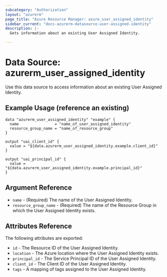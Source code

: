 ```yaml
---
subcategory: "Authorization"
layout: "azurerm"
page_title: "Azure Resource Manager: azure_user_assigned_identity"
sidebar_current: "docs-azurerm-datasource-user-assigned-identity"
description: |-
  Gets information about an existing User Assigned Identity.

---
```


# Data Source: azurerm_user_assigned_identity

Use this data source to access information about an existing User Assigned Identity.

## Example Usage (reference an existing)

```hcl
data "azurerm_user_assigned_identity" "example" {
  name                = "name_of_user_assigned_identity"
  resource_group_name = "name_of_resource_group"
}

output "uai_client_id" {
  value = "${data.azurerm_user_assigned_identity.example.client_id}"
}

output "uai_principal_id" {
  value = "${data.azurerm_user_assigned_identity.example.principal_id}"
}
```

## Argument Reference

* `name` - (Required)  The name of the User Assigned Identity.
* `resource_group_name` - (Required) The name of the Resource Group in which the User Assigned Identity exists.

## Attributes Reference

The following attributes are exported:

* `id` - The Resource ID of the User Assigned Identity.
* `location` - The Azure location where the User Assigned Identity exists.
* `principal_id` - The Service Principal ID of the User Assigned Identity.
* `client_id` - The Client ID of the User Assigned Identity.
* `tags` - A mapping of tags assigned to the User Assigned Identity.
